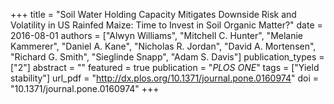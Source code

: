 +++
title = "Soil Water Holding Capacity Mitigates Downside Risk and Volatility in US Rainfed Maize: Time to Invest in Soil Organic Matter?"
date = 2016-08-01
authors = ["Alwyn Williams", "Mitchell C. Hunter", "Melanie Kammerer", "Daniel A. Kane", "Nicholas R. Jordan", "David A. Mortensen", "Richard G. Smith", "Sieglinde Snapp", "Adam S. Davis"]
publication_types = ["2"]
abstract = ""
featured = true
publication = "*PLOS ONE*"
tags = ["Yield stability"]
url_pdf = "http://dx.plos.org/10.1371/journal.pone.0160974"
doi = "10.1371/journal.pone.0160974"
+++

